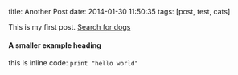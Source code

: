 title: Another Post
date: 2014-01-30 11:50:35
tags: [post, test, cats]

This is my first post.
[Search for dogs](http://www.google.com/search?q=dogs)

#### A smaller example heading

this is inline code: `print "hello world"`